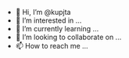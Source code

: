 - 👋 Hi, I’m @kupjta
- 👀 I’m interested in ...
- 🌱 I’m currently learning ...
- 💞️ I’m looking to collaborate on ...
- 📫 How to reach me ...

<!---
kupjta/kupjta is a ✨ special ✨ repository because its `README.md` (this file) appears on your GitHub profile.
You can click the Preview link to take a look at your changes.
--->
